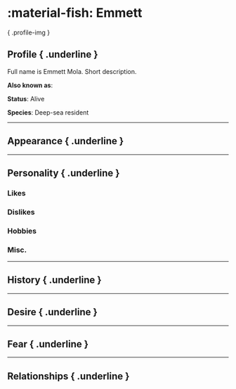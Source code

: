 :material-fish: Emmett
========================

{ .profile-img }

## Profile { .underline }

Full name is Emmett Mola. Short description.

**Also known as**: 

**Status**: Alive

**Species**: Deep-sea resident

---

## Appearance { .underline }

---

## Personality { .underline }


### Likes

### Dislikes

### Hobbies

### Misc.

---

## History { .underline }

---

## Desire { .underline }

---

## Fear { .underline }

---

## Relationships { .underline }




